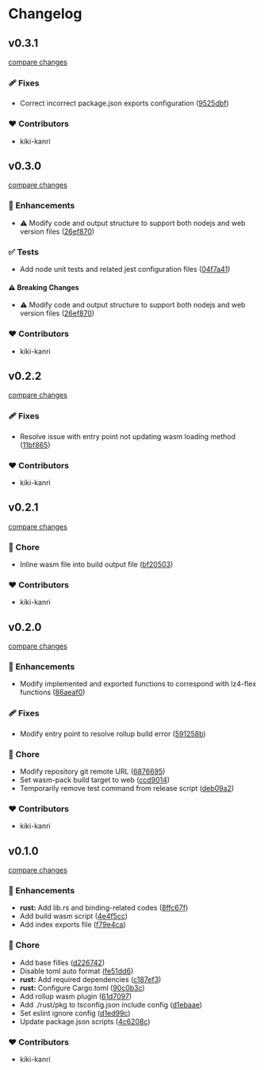 # Changelog

## v0.3.1

[compare changes](https://github.com/kikiutils/node-lz4-wasm/compare/v0.3.0...v0.3.1)

### 🩹 Fixes

- Correct incorrect package.json exports configuration ([9525dbf](https://github.com/kikiutils/node-lz4-wasm/commit/9525dbf))

### ❤️ Contributors

- kiki-kanri

## v0.3.0

[compare changes](https://github.com/kikiutils/node-lz4-wasm/compare/v0.2.2...v0.3.0)

### 🚀 Enhancements

- ⚠️ Modify code and output structure to support both nodejs and web version files ([26ef870](https://github.com/kikiutils/node-lz4-wasm/commit/26ef870))

### ✅ Tests

- Add node unit tests and related jest configuration files ([04f7a41](https://github.com/kikiutils/node-lz4-wasm/commit/04f7a41))

#### ⚠️ Breaking Changes

- ⚠️ Modify code and output structure to support both nodejs and web version files ([26ef870](https://github.com/kikiutils/node-lz4-wasm/commit/26ef870))

### ❤️ Contributors

- kiki-kanri

## v0.2.2

[compare changes](https://github.com/kikiutils/node-lz4-wasm/compare/v0.2.1...v0.2.2)

### 🩹 Fixes

- Resolve issue with entry point not updating wasm loading method ([11bf865](https://github.com/kikiutils/node-lz4-wasm/commit/11bf865))

### ❤️ Contributors

- kiki-kanri

## v0.2.1

[compare changes](https://github.com/kikiutils/node-lz4-wasm/compare/v0.2.0...v0.2.1)

### 🏡 Chore

- Inline wasm file into build output file ([bf20503](https://github.com/kikiutils/node-lz4-wasm/commit/bf20503))

### ❤️ Contributors

- kiki-kanri

## v0.2.0

[compare changes](https://github.com/kikiutils/node-lz4-wasm/compare/v0.1.0...v0.2.0)

### 🚀 Enhancements

- Modify implemented and exported functions to correspond with lz4-flex functions ([86aeaf0](https://github.com/kikiutils/node-lz4-wasm/commit/86aeaf0))

### 🩹 Fixes

- Modify entry point to resolve rollup build error ([591258b](https://github.com/kikiutils/node-lz4-wasm/commit/591258b))

### 🏡 Chore

- Modify repository git remote URL ([6876695](https://github.com/kikiutils/node-lz4-wasm/commit/6876695))
- Set wasm-pack build target to web ([ccd9014](https://github.com/kikiutils/node-lz4-wasm/commit/ccd9014))
- Temporarily remove test command from release script ([deb09a2](https://github.com/kikiutils/node-lz4-wasm/commit/deb09a2))

### ❤️ Contributors

- kiki-kanri

## v0.1.0

[compare changes](https://github.com/kikiutils/node-lz4-wasm/compare/418b8c1...v0.1.0)

### 🚀 Enhancements

- **rust:** Add lib.rs and binding-related codes ([8ffc67f](https://github.com/kikiutils/node-lz4-wasm/commit/8ffc67f))
- Add build wasm script ([4e4f5cc](https://github.com/kikiutils/node-lz4-wasm/commit/4e4f5cc))
- Add index exports file ([f79e4ca](https://github.com/kikiutils/node-lz4-wasm/commit/f79e4ca))

### 🏡 Chore

- Add base filles ([d226742](https://github.com/kikiutils/node-lz4-wasm/commit/d226742))
- Disable toml auto format ([fe51dd6](https://github.com/kikiutils/node-lz4-wasm/commit/fe51dd6))
- **rust:** Add required dependencies ([c187ef3](https://github.com/kikiutils/node-lz4-wasm/commit/c187ef3))
- **rust:** Configure Cargo.toml ([90c0b3c](https://github.com/kikiutils/node-lz4-wasm/commit/90c0b3c))
- Add rollup wasm plugin ([61d7097](https://github.com/kikiutils/node-lz4-wasm/commit/61d7097))
- Add ./rust/pkg to tsconfig.json include config ([d1ebaae](https://github.com/kikiutils/node-lz4-wasm/commit/d1ebaae))
- Set eslint ignore config ([d1ed99c](https://github.com/kikiutils/node-lz4-wasm/commit/d1ed99c))
- Update package.json scripts ([4c6208c](https://github.com/kikiutils/node-lz4-wasm/commit/4c6208c))

### ❤️ Contributors

- kiki-kanri
